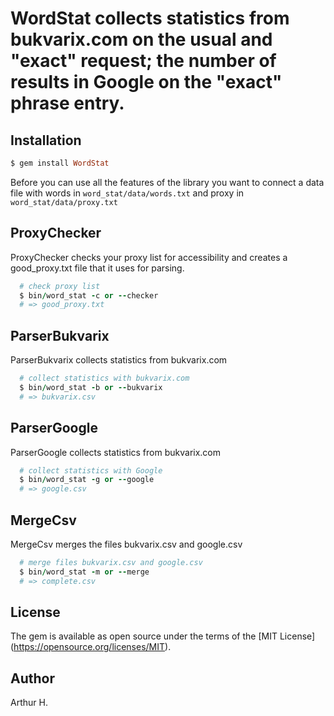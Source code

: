WordStat collects statistics from bukvarix.com on the usual and "exact" request; the number of results in Google on the "exact" phrase entry.
=========

Installation
------------------
```ruby
$ gem install WordStat
```

Before you can use all the features of the library you want to connect a data file with words in ```word_stat/data/words.txt``` and proxy in ```word_stat/data/proxy.txt```

ProxyChecker
------------------
  ProxyChecker checks your proxy list for accessibility and creates a good_proxy.txt file that it uses for parsing.

```ruby
  # check proxy list
  $ bin/word_stat -c or --checker
  # => good_proxy.txt
```

ParserBukvarix
----------------
  ParserBukvarix collects statistics from bukvarix.com

```ruby
  # collect statistics with bukvarix.com
  $ bin/word_stat -b or --bukvarix
  # => bukvarix.csv
```

ParserGoogle
----------------
  ParserGoogle collects statistics from bukvarix.com

```ruby
  # collect statistics with Google
  $ bin/word_stat -g or --google
  # => google.csv
```

MergeCsv
----------------
  MergeCsv merges the files bukvarix.csv and google.csv

```ruby
  # merge files bukvarix.csv and google.csv
  $ bin/word_stat -m or --merge
  # => complete.csv
```

License
---------------
The gem is available as open source under the terms of the [MIT License] (https://opensource.org/licenses/MIT).

Author
--------------
Arthur H.
